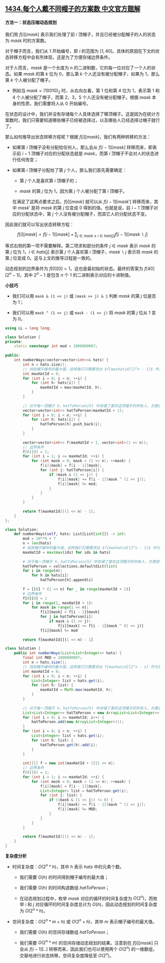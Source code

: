 ## [1434.每个人戴不同帽子的方案数 中文官方题解](https://leetcode.cn/problems/number-of-ways-to-wear-different-hats-to-each-other/solutions/100000/mei-ge-ren-dai-bu-tong-mao-zi-de-fang-an-d4kd)

#### 方法一：状态压缩动态规划

我们用 $f[i][\textit{mask}]$ 表示我们处理了前 $i$ 顶帽子，并且已经被分配帽子的人的状态为 $\textit{mask}$ 时的方案数。

对于帽子而言，我们从 $1$ 开始编号，即 $i$ 的范围为 $[1, 40]$。具体的原因在下文的状态转移方程中会有所体现，这是为了方便存储边界条件。

对于人而言，$\textit{mask}$ 是一个长度为 $n$ 的二进制数，它的每一位对应了一个人的状态。如果 $\textit{mask}$ 的第 $k$ 位为 $0$，那么第 $k$ 个人还没有被分配帽子，如果为 $1$，那么第 $k$ 个人被分配了帽子。

- 例如当 $\textit{mask} = (10010)_2$ 时，从右向左看，第 $1$ 位和第 $4$ 位为 $1$，表示第 $1$ 和 $4$ 个人被分配了帽子，而第 $2$，$3$，$5$ 个人还没有被分配帽子。根据 $\textit{mask}$ 本身的性质，我们需要将人从 $0$ 开始编号。

在状态的设计中，我们并没有存储每个人具体选择了哪顶帽子。这是因为在统计方案数时，我们只需要知道哪些帽子已经被选择过，以及哪些人已经选择过帽子就行了。

那么如何推导出状态转移方程呢？根据 $f[i][\textit{mask}]$，我们有两种转移的方法：

- 如果第 $i$ 顶帽子没有分配给任何人，那么会从 $f[i-1][\textit{mask}]$ 转移而来，即表示前 $i-1$ 顶帽子对应的分配状态就是 $\textit{mask}$，而第 $i$ 顶帽子不会对人的状态进行任何改变；

- 如果第 $i$ 顶帽子分配给了第 $j$ 个人，那么我们首先需要确定：

    - 第 $j$ 个人是喜欢第 $i$ 顶帽子的；

    - $\textit{mask}$ 的第 $j$ 位为 $1$，因为第 $j$ 个人被分配了第 $i$ 顶帽子。

  在满足了这两点要求之后，$f[i][\textit{mask}]$ 就可以从 $f[i-1][\textit{mask}']$ 转移而来，其中 $\textit{mask}'$ 是将 $\textit{mask}$ 的第 $j$ 位变成 $0$ 得到的值。也就是说，前 $i-1$ 顶帽子对应的分配状态中，第 $j$ 个人没有被分配帽子，而其它人的分配状态不变。

因此我们就可以写出状态转移方程：

$$
f[i][\textit{mask}] = f[i - 1][\textit{mask}] + \sum_{{j \in \textit{mask} ~\wedge~ i \in \textit{hats}[j]}} f[i - 1][\textit{mask} ~\backslash~ j]
$$

等式右侧的第一项不需要解释。第二项求和部分的条件 $j \in \textit{mask}$ 表示 $\textit{mask}$ 的第 $j$ 位为 $1$，$i \in \textit{hats}[j]$ 表示第 $j$ 个人喜欢第 $i$ 顶帽子，$\textit{mask} ~\backslash~ j$ 表示将 $\textit{mask}$ 的第 $j$ 位变成 $0$。这与上文的推导过程是一致的。

动态规划的边界条件为 $f[0][0] = 1$，这也是最初始的状态。最终的答案为 $f[40][2^n-1]$，其中 $2^n-1$ 是包含 $n$ 个 $1$ 的二进制表示对应的十进制值。

**小技巧**

- 我们可以用 `mask & (1 << j)` 或 `(mask >> j) & 1` 判断 $\textit{mask}$ 的第 $j$ 位是否为 $1$；

- 我们可以用 `mask ^ (1 << j)` 或 `mask - (1 << j)` 将 $\textit{mask}$ 的第 $j$ 位从 $1$ 变为 $0$。

```C++ [sol1-C++]
using LL = long long;

class Solution {
private:
    static constexpr int mod = 1000000007;
    
public:
    int numberWays(vector<vector<int>>& hats) {
        int n = hats.size();
        // 找到帽子编号的最大值，这样我们只需要求出 $f[maxhatid][2^n - 1]$ 作为答案
        int maxHatId = 0;
        for (int i = 0; i < n; ++i) {
            for (int h: hats[i]) {
                maxHatId = max(maxHatId, h);
            }
        }
        
        // 对于每一顶帽子 h，hatToPerson[h] 中存储了喜欢这顶帽子的所有人，方便进行动态规划
        vector<vector<int>> hatToPerson(maxHatId + 1);
        for (int i = 0; i < n; ++i) {
            for (int h: hats[i]) {
                hatToPerson[h].push_back(i);
            }
        }
        
        vector<vector<int>> f(maxHatId + 1, vector<int>(1 << n));
        // 边界条件
        f[0][0] = 1;
        for (int i = 1; i <= maxHatId; ++i) {
            for (int mask = 0; mask < (1 << n); ++mask) {
                f[i][mask] = f[i - 1][mask];
                for (int j: hatToPerson[i]) {
                    if (mask & (1 << j)) {
                        f[i][mask] += f[i - 1][mask ^ (1 << j)];
                        f[i][mask] %= mod;
                    }
                }
            }
        }
        
        return f[maxHatId][(1 << n) - 1];
    }
};
```

```Python [sol1-Python3]
class Solution:
    def numberWays(self, hats: List[List[int]]) -> int:
        mod = 10**9 + 7
        n = len(hats)
        # 找到帽子编号的最大值，这样我们只需要求出 $f[maxhatid][2^n - 1]$ 作为答案
        maxHatId = max(max(ids) for ids in hats)
        
        # 对于每一顶帽子 h，hatToPerson[h] 中存储了喜欢这顶帽子的所有人，方便进行动态规划
        hatToPerson = collections.defaultdict(list)
        for i in range(n):
            for h in hats[i]:
                hatToPerson[h].append(i)
        
        f = [[0] * (1 << n) for _ in range(maxHatId + 1)]
        # 边界条件
        f[0][0] = 1
        for i in range(1, maxHatId + 1):
            for mask in range(1 << n):
                f[i][mask] = f[i - 1][mask]
                for j in hatToPerson[i]:
                    if mask & (1 << j):
                        f[i][mask] += f[i - 1][mask ^ (1 << j)]
                f[i][mask] %= mod
        
        return f[maxHatId][(1 << n) - 1]
```

```Java [sol1-Java]
class Solution {
    public int numberWays(List<List<Integer>> hats) {
        final int MOD = 1000000007;
        int n = hats.size();
        // 找到帽子编号的最大值，这样我们只需要求出 f[maxhatid][2^n - 1] 作为答案
        int maxHatId = 0;
        for (int i = 0; i < n; ++i) {
            List<Integer> list = hats.get(i);
            for (int h: list) {
                maxHatId = Math.max(maxHatId, h);
            }
        }
        
        // 对于每一顶帽子 h，hatToPerson[h] 中存储了喜欢这顶帽子的所有人，方便进行动态规划
        List<List<Integer>> hatToPerson = new ArrayList<List<Integer>>();
        for (int i = 0; i <= maxHatId; i++) {
            hatToPerson.add(new ArrayList<Integer>());
        }
        for (int i = 0; i < n; ++i) {
            List<Integer> list = hats.get(i);
            for (int h: list) {
                hatToPerson.get(h).add(i);
            }
        }
        
        int[][] f = new int[maxHatId + 1][1 << n];
        // 边界条件
        f[0][0] = 1;
        for (int i = 1; i <= maxHatId; ++i) {
            for (int mask = 0; mask < (1 << n); ++mask) {
                f[i][mask] = f[i - 1][mask];
                List<Integer> list = hatToPerson.get(i);
                for (int j: list) {
                    if ((mask & (1 << j)) != 0) {
                        f[i][mask] += f[i - 1][mask ^ (1 << j)];
                        f[i][mask] %= MOD;
                    }
                }
            }
        }
        
        return f[maxHatId][(1 << n) - 1];
    }
}
```

**复杂度分析**

- 时间复杂度：$O(2^n * h)$，其中 $h$ 表示 $\textit{hats}$ 中的元素个数。

    - 我们需要 $O(h)$ 的时间得到帽子编号的最大值；

    - 我们需要 $O(h)$ 的时间构造数组 $\textit{hatToPerson}$；

    - 在动态规划过程中，枚举 $\textit{mask}$ 对应的循环的时间复杂度为 $O(2^n)$，而枚举 $i$ 和 $j$ 对应循环的时间复杂度总计为 $O(h)$，因此动态规划的时间复杂度为 $O(2^n * h)$。

- 空间复杂度：$O(2^n * m + h)$ 或 $O(2^n + h)$，其中 $m$ 表示帽子编号的最大值。

    - 我们需要 $O(h)$ 的空间存储数组 $\textit{hatToPerson}$；

    - 我们需要 $O(2^n * m)$ 的空间存储动态规划的结果。注意到在 $f[i][\textit{mask}]$ 只会从 $f[i - 1][..]$ 转移而来，因此我们也可以使用两个 $O(2^n)$ 的一维数组，交替地进行状态转移，空间复杂度降低至 $O(2^n)$。